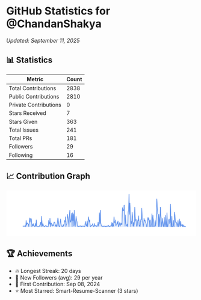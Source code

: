 # GitHub Statistics for @ChandanShakya
*Updated: September 11, 2025*

## 📊 Statistics
| Metric | Count |
|--------|--------|
| Total Contributions | 2838 |
| Public Contributions | 2810 |
| Private Contributions | 0 |
| Stars Received | 7 |
| Stars Given | 363 |
| Total Issues | 241 |
| Total PRs | 181 |
| Followers | 29 |
| Following | 16 |

## 📈 Contribution Graph

![Contribution Graph](./contribution_graph.png)

## 🏆 Achievements

- 🔥 Longest Streak: 20 days
- 👥 New Followers (avg): 29 per year
- 📅 First Contribution: Sep 08, 2024
- ⭐ Most Starred: Smart-Resume-Scanner (3 stars)
